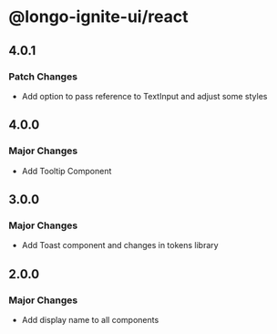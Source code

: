 # @longo-ignite-ui/react

## 4.0.1

### Patch Changes

- Add option to pass reference to TextInput and adjust some styles

## 4.0.0

### Major Changes

- Add Tooltip Component

## 3.0.0

### Major Changes

- Add Toast component and changes in tokens library

## 2.0.0

### Major Changes

- Add display name to all components
